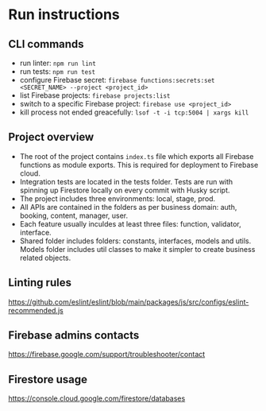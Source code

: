 # Run instructions

## CLI commands
  - run linter: `npm run lint`
  - run tests: `npm run test`
  - configure Firebase secret: `firebase functions:secrets:set <SECRET_NAME> --project <project_id>`
  - list Firebase projects: `firebase projects:list`
  - switch to a specific Firebase project: `firebase use <project_id>`
  - kill process not ended greacefully: `lsof -t -i tcp:5004 | xargs kill`

## Project overview
  - The root of the project contains `index.ts` file which exports all Firebase functions as module exports. This is required for deployment to Firebase cloud.
  - Integration tests are located in the tests folder. Tests are run with spinning up Firestore locally on every commit with Husky script.
  - The project includes three environments: local, stage, prod.
  - All APIs are contained in the folders as per business domain: auth, booking, content, manager, user.
  - Each feature usually inculdes at least three files: function, validator, interface.
  - Shared folder includes folders: constants, interfaces, models and utils. Models folder includes util classes to make it simpler to create business related objects.

## Linting rules
https://github.com/eslint/eslint/blob/main/packages/js/src/configs/eslint-recommended.js

## Firebase admins contacts
https://firebase.google.com/support/troubleshooter/contact

## Firestore usage
https://console.cloud.google.com/firestore/databases
